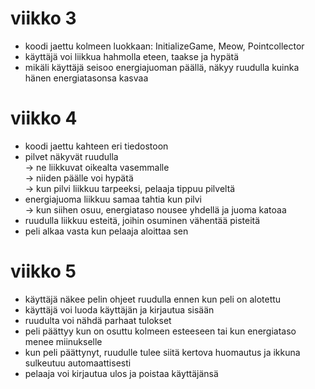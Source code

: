 # viikko 3
- koodi jaettu kolmeen luokkaan: InitializeGame, Meow, Pointcollector
- käyttäjä voi liikkua hahmolla eteen, taakse ja hypätä
- mikäli käyttäjä seisoo energiajuoman päällä, näkyy ruudulla kuinka hänen energiatasonsa kasvaa

# viikko 4
- koodi jaettu kahteen eri tiedostoon
- pilvet näkyvät ruudulla \
    -> ne liikkuvat oikealta vasemmalle \
    -> niiden päälle voi hypätä \
    -> kun pilvi liikkuu tarpeeksi, pelaaja tippuu pilveltä 
- energiajuoma liikkuu samaa tahtia kun pilvi \
    -> kun siihen osuu, energiataso nousee yhdellä ja juoma katoaa
- ruudulla liikkuu esteitä, joihin osuminen vähentää pisteitä
- peli alkaa vasta kun pelaaja aloittaa sen

# viikko 5
- käyttäjä näkee pelin ohjeet ruudulla ennen kun peli on alotettu 
- käyttäjä voi luoda käyttäjän ja kirjautua sisään
- ruudulta voi nähdä parhaat tulokset
- peli päättyy kun on osuttu kolmeen esteeseen tai kun energiataso menee miinukselle
- kun peli päättynyt, ruudulle tulee siitä kertova huomautus ja ikkuna sulkeutuu automaattisesti 
- pelaaja voi kirjautua ulos ja poistaa käyttäjänsä